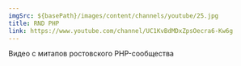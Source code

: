 ```yaml
---
imgSrc: ${basePath}/images/content/channels/youtube/25.jpg
title: RND PHP
link: https://www.youtube.com/channel/UC1KvBdMDxZpsOecra6-Kw6g
---
```


Видео с митапов ростовского PHP-сообщества
